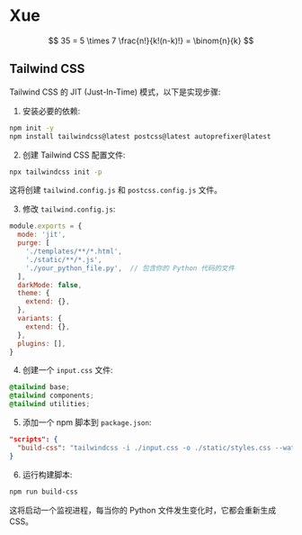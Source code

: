 # Xue

$$
35 = 5 \times 7
\frac{n!}{k!(n-k)!} = \binom{n}{k}
$$

## Tailwind CSS

Tailwind CSS 的 JIT (Just-In-Time) 模式，以下是实现步骤:

1. 安装必要的依赖:

```bash
npm init -y
npm install tailwindcss@latest postcss@latest autoprefixer@latest
```

2. 创建 Tailwind CSS 配置文件:

```bash
npx tailwindcss init -p
```

这将创建 `tailwind.config.js` 和 `postcss.config.js` 文件。

3. 修改 `tailwind.config.js`:

```javascript
module.exports = {
  mode: 'jit',
  purge: [
    './templates/**/*.html',
    './static/**/*.js',
    './your_python_file.py',  // 包含你的 Python 代码的文件
  ],
  darkMode: false,
  theme: {
    extend: {},
  },
  variants: {
    extend: {},
  },
  plugins: [],
}
```

4. 创建一个 `input.css` 文件:

```css
@tailwind base;
@tailwind components;
@tailwind utilities;
```

5. 添加一个 npm 脚本到 `package.json`:

```json
"scripts": {
  "build-css": "tailwindcss -i ./input.css -o ./static/styles.css --watch"
}
```

6. 运行构建脚本:

```bash
npm run build-css
```

这将启动一个监视进程，每当你的 Python 文件发生变化时，它都会重新生成 CSS。